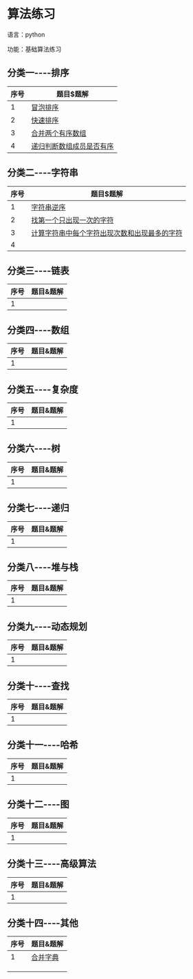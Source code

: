 算法练习
=================================
语言：python

功能：基础算法练习

## 分类一----排序

| 序号 | 题目$题解                                                    |
| ---- | ------------------------------------------------------------ |
| 1    | [冒泡排序](https://github.com/jieer-ma/python_practice/blob/master/algorithm/bubble_sort.py) |
| 2    | [快速排序](https://github.com/jieer-ma/python_practice/blob/master/algorithm/quick_sort.py) |
| 3    | [合并两个有序数组](https://github.com/jieer-ma/python_practice/blob/master/algorithm/merge_arr.py) |
| 4    | [递归判断数组成员是否有序](https://github.com/jieer-ma/python_practice/blob/master/algorithm/digui_sort.py) |

## 分类二----字符串
| 序号 | 题目$题解                                                    |
| ---- | ------------------------------------------------------------ |
| 1    | [字符串逆序](https://github.com/jieer-ma/python_practice/blob/master/algorithm/reverse_string.py) |
| 2    | [找第一个只出现一次的字符](https://github.com/jieer-ma/python_practice/blob/master/algorithm/first_string.py) |
| 3    | [计算字符串中每个字符出现次数和出现最多的字符](https://github.com/jieer-ma/python_practice/blob/master/algorithm/max_string.py) |
| 4    |                                                              |

## 分类三----链表
| 序号 | 题目&题解  
| ---- | ------------------------------------------------------------
| 1    |

## 分类四----数组
| 序号 | 题目&题解  
| ---- | ------------------------------------------------------------
| 1    |

## 分类五----复杂度
| 序号 | 题目&题解  
| ---- | ------------------------------------------------------------
| 1    |


## 分类六----树
| 序号 | 题目&题解  
| ---- | ------------------------------------------------------------
| 1    |

## 分类七----递归
| 序号 | 题目&题解  
| ---- | ------------------------------------------------------------
| 1    |



## 分类八----堆与栈

| 序号 | 题目&题解  
| ---- | ------------------------------------------------------------
| 1    |



## 分类九----动态规划

| 序号 | 题目&题解  
| ---- | ------------------------------------------------------------
| 1    |



## 分类十----查找

| 序号 | 题目&题解  
| ---- | ------------------------------------------------------------
| 1    |



## 分类十一----哈希

| 序号 | 题目&题解  
| ---- | ------------------------------------------------------------
| 1    |

## 分类十二----图

| 序号 | 题目&题解  
| ---- | ------------------------------------------------------------
| 1    |



## 分类十三----高级算法

| 序号 | 题目&题解  
| ---- | ------------------------------------------------------------
| 1    |



## 分类十四----其他

| 序号 | 题目&题解                                                    |
| ---- | ------------------------------------------------------------ |
| 1    | [合并字典](https://github.com/jieer-ma/python_practice/blob/master/algorithm/merge_dict.py) |
|      |                                                              |
|      |                                                              |
|      |                                                              |